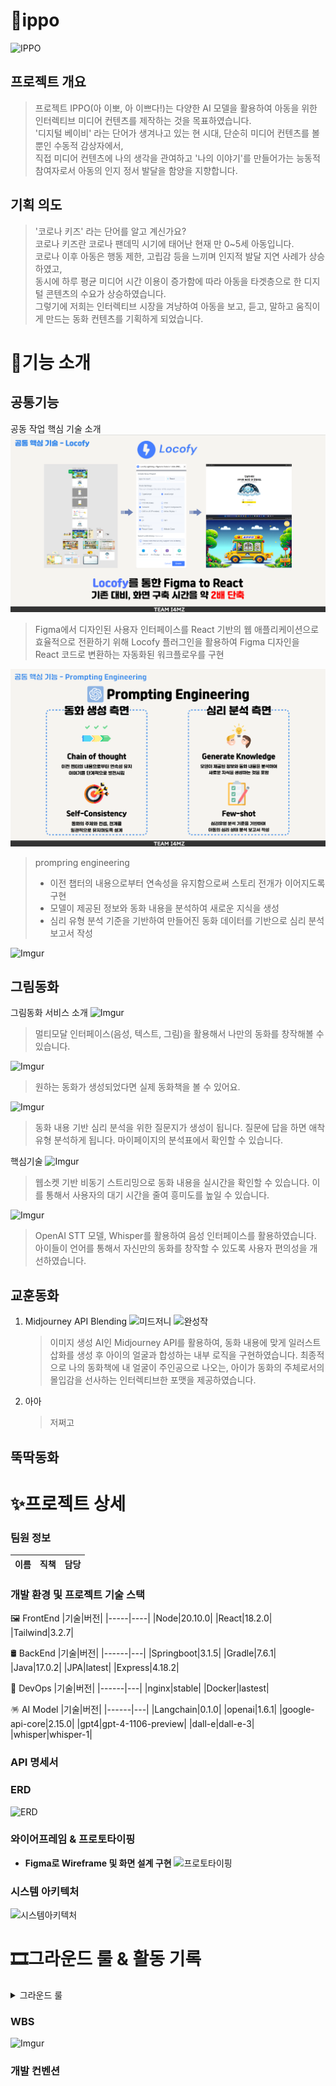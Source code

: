 # 🎁ippo

![IPPO](https://i.imgur.com/oYark9v.png)

## 프로젝트 개요

> 프로젝트 IPPO(아 이뽀, 아 이쁘다!)는 다양한 AI 모델을 활용하여 아동을 위한 인터렉티브 미디어 컨텐츠를 제작하는 것을 목표하였습니다. <br/>
> '디지털 베이비' 라는 단어가 생겨나고 있는 현 시대, 단순히 미디어 컨텐츠를 볼 뿐인 수동적 감상자에서, <br/>
> 직접 미디어 컨텐츠에 나의 생각을 관여하고 '나의 이야기'를 만들어가는 능동적 참여자로서 아동의 인지 정서 발달을 함양을 지향합니다.

## 기획 의도

> '코로나 키즈' 라는 단어를 알고 계신가요? <br/>
> 코로나 키즈란 코로나 팬데믹 시기에 태어난 현재 만 0~5세 아동입니다.<br/>
> 코로나 이후 아동은 행동 제한, 고립감 등을 느끼며 인지적 발달 지연 사례가 상승하였고,<br/>
> 동시에 하루 평균 미디어 시간 이용이 증가함에 따라 아동을 타겟층으로 한 디지털 콘텐츠의 수요가 상승하였습니다.<br/>
> 그렇기에 저희는 인터렉티브 시장을 겨냥하여 아동을 보고, 듣고, 말하고 움직이게 만드는 동화 컨텐츠를 기획하게 되었습니다.<br/>

# 🧸기능 소개

## 공통기능


공동 작업 핵심 기술 소개
![공통 핵심 기술 locofy](image.png)

> Figma에서 디자인된 사용자 인터페이스를 React 기반의 웹 애플리케이션으로 효율적으로 전환하기 위해 Locofy 플러그인을 활용하여 Figma 디자인을 React 코드로 변환하는 자동화된 워크플로우를 구현

![prompting](image-1.png)

> prompring engineering
>
> - 이전 챕터의 내용으로부터 연속성을 유지함으로써 스토리 전개가 이어지도록 구현
> - 모델이 제공된 정보와 동화 내용을 분석하여 새로운 지식을 생성
> - 심리 유형 분석 기준을 기반하여 만들어진 동화 데이터를 기반으로 심리 분석 보고서 작성


![Imgur](https://i.imgur.com/xRpNrHp.png)

## 그림동화
그림동화 서비스 소개
![Imgur](https://i.imgur.com/0geuLf6.png)
> 멀티모달 인터페이스(음성, 텍스트, 그림)을 활용해서 나만의 동화를 창작해볼 수 있습니다.

![Imgur](https://i.imgur.com/yqploSb.png)
> 원하는 동화가 생성되었다면 실제 동화책을 볼 수 있어요.

![Imgur](https://i.imgur.com/JsYA9Ok.png)
> 동화 내용 기반 심리 분석을 위한 질문지가 생성이 됩니다. 질문에 답을 하면 애착유형 분석하게 됩니다. 마이페이지의 분석표에서 확인할 수 있습니다.

핵심기술
![Imgur](https://i.imgur.com/1lYe5Km.png)
> 웹소켓 기반 비동기 스트리밍으로 동화 내용을 실시간을 확인할 수 있습니다. 이를 통해서 사용자의 대기 시간을 줄여 흥미도를 높일 수 있습니다.

![Imgur](https://i.imgur.com/lkfP3Uk.png)
> OpenAI STT 모델, Whisper를 활용하여 음성 인터페이스를 활용하였습니다. 아이들이 언어를 통해서 자신만의 동화를 창작할 수 있도록 사용자 편의성을 개선하였습니다.


## 교훈동화

1. Midjourney API Blending
   ![미드저니](https://i.imgur.com/IaxfHud.png)
   ![완성작](https://i.imgur.com/VU24c30.png)
   > 이미지 생성 AI인 Midjourney API를 활용하여, 동화 내용에 맞게 일러스트 삽화를 생성 후 아이의 얼굴과 합성하는 내부 로직을 구현하였습니다.
   > 최종적으로 나의 동화책에 내 얼굴이 주인공으로 나오는, 아이가 동화의 주체로서의 몰입감을 선사하는 인터렉티브한 포맷을 제공하였습니다.
2. 아아
   > 저쩌고

## 뚝딱동화

# ✨프로젝트 상세

### 팀원 정보

| 이름 | 직책 | 담당 |
| ---- | ---- | ---- |


### 개발 환경 및 프로젝트 기술 스택

🖼️ FrontEnd
|기술|버전|
|-----|----|
|Node|20.10.0|
|React|18.2.0|
|Tailwind|3.2.7|

🛢️ BackEnd
|기술|버전|
|------|---|
|Springboot|3.1.5|
|Gradle|7.6.1|
|Java|17.0.2|
|JPA|latest|
|Express|4.18.2|

📡 DevOps
|기술|버전|
|------|---|
|nginx|stable|
|Docker|lastest|


🪅 AI Model
|기술|버전|
|------|---|
|Langchain|0.1.0|
|openai|1.6.1|
|google-api-core|2.15.0|
|gpt4|gpt-4-1106-preview|
|dall-e|dall-e-3|
|whisper|whisper-1|

### API 명세서

### ERD

![ERD](https://i.imgur.com/NnhuuE7.png)

### 와이어프레임 & 프로토타이핑

- **Figma로 Wireframe 및 화면 설계 구현**
  ![프로토타이핑](https://i.imgur.com/5ptxNE1.png)

### 시스템 아키텍처

![시스템아키텍처](https://i.imgur.com/5JOcKK1.png)

# 🎞️그라운드 룰 & 활동 기록

<details>
<summary>그라운드 룰</summary>
  - 존중해주기</br>
  - 불만이 있을경우 정중하게 대화하기</br>
  - 피치 못할 사정이 있어 결석, 부재 시 연락하기</br>
  - 질문하는데 어려움 느끼지 말기</br>
  - 지각하지 않기 (하게 되면 팀원들한테 알리기)</br>
  - 프로젝트 회의에 적극적으로 임하기</br>
  - 회의 진행 시 자신의 생각을 잘 정리해서 말하기</br>
</details>

### WBS
![Imgur](https://i.imgur.com/vkjr38d.png)

### 개발 컨벤션
